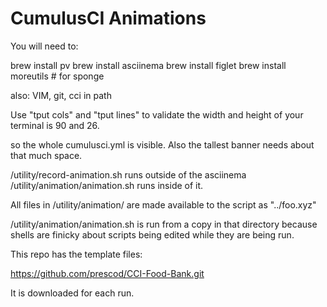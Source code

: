 CumulusCI Animations
====================

You will need to:

brew install pv
brew install asciinema
brew install figlet
brew install moreutils # for sponge

also: VIM, git, cci in path

Use "tput cols" and "tput lines" to validate the width and height of your 
terminal is 90 and 26.

 so the whole cumulusci.yml is visible.
Also the tallest banner needs about that much space.

/utility/record-animation.sh runs outside of the asciinema
/utility/animation/animation.sh runs inside of it.

All files in /utility/animation/ are made available to the script as "../foo.xyz"

/utility/animation/animation.sh is run from a copy in that directory because shells
are finicky about scripts being edited while they are being run.

This repo has the template files:

https://github.com/prescod/CCI-Food-Bank.git

It is downloaded for each run.
